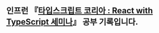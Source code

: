 ## 인프런 『[타입스크립트 코리아 : React with TypeScript 세미나](https://www.inflearn.com/course/react-with-typescript/)』 공부 기록입니다.

> 